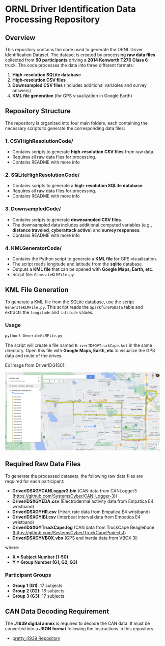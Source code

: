 # ORNL Driver Identification Data Processing Repository

## Overview
This repository contains the code used to generate the ORNL Driver Identification Dataset. The dataset is created by processing **raw data files** collected from **50 participants** driving a **2014 Kenworth T270 Class 6** truck. The code processes the data into three different formats:
1. **High-resolution SQLite database**
2. **High-resolution CSV files**
3. **Downsampled CSV files** (includes additional variables and survey answers)
4. **KML file generation** (for GPS visualization in Google Earth)

## Repository Structure
The repository is organized into four main folders, each containing the necessary scripts to generate the corresponding data files:

### 1. **CSVHighResolutionCode/**
- Contains scripts to generate **high-resolution CSV files** from raw data.
- Requires all raw data files for processing.
- Contains README with more info

### 2. **SQLiteHighResolutionCode/**
- Contains scripts to generate a **high-resolution SQLite database**.
- Requires all raw data files for processing.
- Contains README with more info

### 3. **DownsampledCode/**
- Contains scripts to generate **downsampled CSV files**.
- The downsampled data includes additional computed variables (e.g., **distance traveled**, **cyberattack active**) and **survey responses**.
- Contains README with more info

### 4. **KMLGeneratorCode/**
- Contains the Python script to generate a **KML file** for GPS visualization.
- The script reads longitude and latitude from the **sqlite** database.
- Outputs a **KML file** that can be opened with **Google Maps, Earth, etc**.
- Script file: `GenerateKLMFile.py`

## KML File Generation
To generate a KML file from the SQLite database, use the script `GenerateKLMFile.py`. This script reads the `SparkfunGPSData` table and extracts the `longitude` and `latitude` values.

### **Usage**
```bash
python3 GenerateKLMFile.py
```

The script will create a file named `DriverID#G#TruckCape.kml` in the same directory. Open this file with **Google Maps, Earth, etc** to visualize the GPS data and route of the drives.

Ex Image from DriverIDG1S01:

![KMLImage](DriverIDG1S01KML.png)

## Required Raw Data Files
To generate the processed datasets, the following raw data files are required for each participant:
- **DriverIDSXGYCANLogger3.bin** (CAN data from CANLogger3 (https://github.com/SystemsCyber/CAN-Logger-3))
- **DriverIDSXGYEDA.csv** (Electrodermal activity data from Empatica E4 wristband)
- **DriverIDSXGYHR.csv** (Heart rate data from Empatica E4 wristband)
- **DriverIDSXGYIBI.csv** (Interbeat interval data from Empatica E4 wristband)
- **DriverIDSXGYTruckCape.log** (CAN data from TruckCape Beaglebone (https://github.com/SystemsCyber/TruckCapeProjects))
- **DriverIDSXGYVBOX.vbo** (GPS and inertia data from VBOX 3i)

where:
- **X = Subject Number (1-50)**
- **Y = Group Number (G1, G2, G3)**

### **Participant Groups**
- **Group 1 (G1)**: 17 subjects
- **Group 2 (G2)**: 16 subjects
- **Group 3 (G3)**: 17 subjects

## CAN Data Decoding Requirement
The **J1939 digital annex** is required to decode the CAN data. It must be converted into a **JSON format** following the instructions in this repository:
- [pretty_j1939 Repository](https://github.com/SystemsCyber/pretty_j1939)




